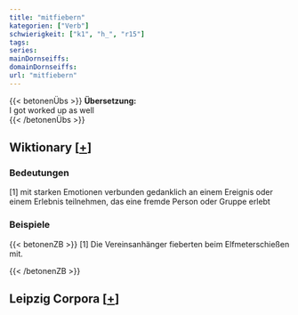 ```yaml
---
title: "mitfiebern"
kategorien: ["Verb"]
schwierigkeit: ["k1", "h_", "r15"]
tags:
series:
mainDornseiffs:
domainDornseiffs:
url: "mitfiebern"
---
```


{{< betonenÜbs >}}
**Übersetzung:**  
I got worked up as well  
{{< /betonenÜbs >}}

## Wiktionary [[+](https://de.wiktionary.org/wiki/mitfiebern)]

### Bedeutungen
[1] mit starken Emotionen verbunden gedanklich an einem Ereignis oder einem Erlebnis teilnehmen, das eine fremde Person oder Gruppe erlebt  

### Beispiele
{{< betonenZB >}}
[1] Die Vereinsanhänger fieberten beim Elfmeterschießen mit.  

{{< /betonenZB >}}

## Leipzig Corpora [[+](https://corpora.uni-leipzig.de/en/res?word=mitfiebern&corpusId=deu_newscrawl-public_2018)]

